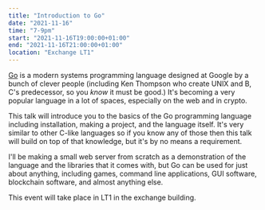 ```yaml
---
title: "Introduction to Go"
date: "2021-11-16"
time: "7-9pm"
start: "2021-11-16T19:00:00+01:00"
end: "2021-11-16T21:00:00+01:00"
location: "Exchange LT1"
---
```


[Go](https://golang.org) is a modern systems programming language designed at Google by a bunch of clever people (including Ken Thompson who create UNIX and B, C's predecessor, so you *know* it must be good.) It's becoming a very popular language in a lot of spaces, especially on the web and in crypto.

This talk will introduce you to the basics of the Go programming language including installation, making a project, and the language itself. It's very similar to other C-like languages so if you know any of those then this talk will build on top of that knowledge, but it's by no means a requirement.

I'll be making a small web server from scratch as a demonstration of the language and the libraries that it comes with, but Go can be used for just about anything, including games, command line applications, GUI software, blockchain software, and almost anything else.

This event will take place in LT1 in the exchange building.
